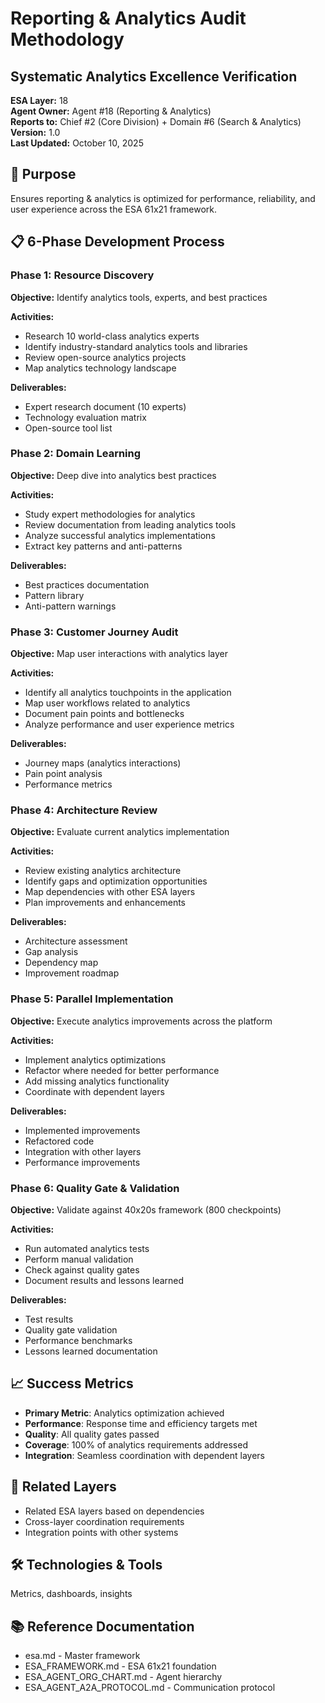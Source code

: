 # Reporting & Analytics Audit Methodology
## Systematic Analytics Excellence Verification

**ESA Layer:** 18  
**Agent Owner:** Agent #18 (Reporting & Analytics)  
**Reports to:** Chief #2 (Core Division) + Domain #6 (Search & Analytics)  
**Version:** 1.0  
**Last Updated:** October 10, 2025

## 🎯 Purpose
Ensures reporting & analytics is optimized for performance, reliability, and user experience across the ESA 61x21 framework.

## 📋 6-Phase Development Process

### Phase 1: Resource Discovery
**Objective:** Identify analytics tools, experts, and best practices

**Activities:**
- Research 10 world-class analytics experts
- Identify industry-standard analytics tools and libraries
- Review open-source analytics projects
- Map analytics technology landscape

**Deliverables:**
- Expert research document (10 experts)
- Technology evaluation matrix
- Open-source tool list

### Phase 2: Domain Learning
**Objective:** Deep dive into analytics best practices

**Activities:**
- Study expert methodologies for analytics
- Review documentation from leading analytics tools
- Analyze successful analytics implementations
- Extract key patterns and anti-patterns

**Deliverables:**
- Best practices documentation
- Pattern library
- Anti-pattern warnings

### Phase 3: Customer Journey Audit
**Objective:** Map user interactions with analytics layer

**Activities:**
- Identify all analytics touchpoints in the application
- Map user workflows related to analytics
- Document pain points and bottlenecks
- Analyze performance and user experience metrics

**Deliverables:**
- Journey maps (analytics interactions)
- Pain point analysis
- Performance metrics

### Phase 4: Architecture Review
**Objective:** Evaluate current analytics implementation

**Activities:**
- Review existing analytics architecture
- Identify gaps and optimization opportunities
- Map dependencies with other ESA layers
- Plan improvements and enhancements

**Deliverables:**
- Architecture assessment
- Gap analysis
- Dependency map
- Improvement roadmap

### Phase 5: Parallel Implementation
**Objective:** Execute analytics improvements across the platform

**Activities:**
- Implement analytics optimizations
- Refactor where needed for better performance
- Add missing analytics functionality
- Coordinate with dependent layers

**Deliverables:**
- Implemented improvements
- Refactored code
- Integration with other layers
- Performance improvements

### Phase 6: Quality Gate & Validation
**Objective:** Validate against 40x20s framework (800 checkpoints)

**Activities:**
- Run automated analytics tests
- Perform manual validation
- Check against quality gates
- Document results and lessons learned

**Deliverables:**
- Test results
- Quality gate validation
- Performance benchmarks
- Lessons learned documentation

## 📈 Success Metrics
- **Primary Metric**: Analytics optimization achieved
- **Performance**: Response time and efficiency targets met
- **Quality**: All quality gates passed
- **Coverage**: 100% of analytics requirements addressed
- **Integration**: Seamless coordination with dependent layers

## 🔗 Related Layers
- Related ESA layers based on dependencies
- Cross-layer coordination requirements
- Integration points with other systems

## 🛠️ Technologies & Tools
Metrics, dashboards, insights

## 📚 Reference Documentation
- esa.md - Master framework
- ESA_FRAMEWORK.md - ESA 61x21 foundation
- ESA_AGENT_ORG_CHART.md - Agent hierarchy
- ESA_AGENT_A2A_PROTOCOL.md - Communication protocol
